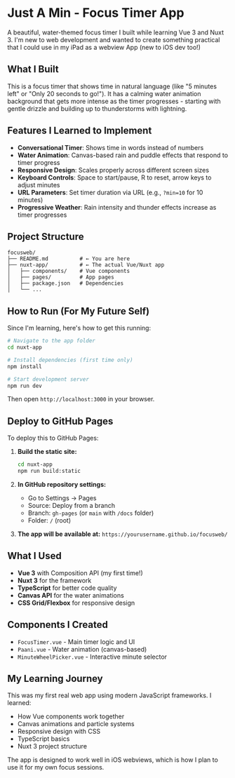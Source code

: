 # Just A Min - Focus Timer App

A beautiful, water-themed focus timer I built while learning Vue 3 and Nuxt 3. I'm new to web development and wanted to create something practical that I could use in my iPad as a webview App (new to iOS dev too!)

## What I Built

This is a focus timer that shows time in natural language (like "5 minutes left" or "Only 20 seconds to go!"). It has a calming water animation background that gets more intense as the timer progresses - starting with gentle drizzle and building up to thunderstorms with lightning.

## Features I Learned to Implement

- **Conversational Timer**: Shows time in words instead of numbers
- **Water Animation**: Canvas-based rain and puddle effects that respond to timer progress
- **Responsive Design**: Scales properly across different screen sizes
- **Keyboard Controls**: Space to start/pause, R to reset, arrow keys to adjust minutes
- **URL Parameters**: Set timer duration via URL (e.g., `?min=10` for 10 minutes)
- **Progressive Weather**: Rain intensity and thunder effects increase as timer progresses

## Project Structure

```
focusweb/
├── README.md          # ← You are here
├── nuxt-app/          # ← The actual Vue/Nuxt app
│   ├── components/    # Vue components
│   ├── pages/         # App pages
│   ├── package.json   # Dependencies
│   └── ...
```

## How to Run (For My Future Self)

Since I'm learning, here's how to get this running:

```bash
# Navigate to the app folder
cd nuxt-app

# Install dependencies (first time only)
npm install

# Start development server
npm run dev
```

Then open `http://localhost:3000` in your browser.

## Deploy to GitHub Pages

To deploy this to GitHub Pages:

1. **Build the static site:**
   ```bash
   cd nuxt-app
   npm run build:static
   ```

2. **In GitHub repository settings:**
   - Go to Settings → Pages
   - Source: Deploy from a branch
   - Branch: `gh-pages` (or `main` with `/docs` folder)
   - Folder: `/` (root)

3. **The app will be available at:** `https://yourusername.github.io/focusweb/`

## What I Used

- **Vue 3** with Composition API (my first time!)
- **Nuxt 3** for the framework
- **TypeScript** for better code quality
- **Canvas API** for the water animations
- **CSS Grid/Flexbox** for responsive design

## Components I Created

- `FocusTimer.vue` - Main timer logic and UI
- `Paani.vue` - Water animation (canvas-based)
- `MinuteWheelPicker.vue` - Interactive minute selector

## My Learning Journey

This was my first real web app using modern JavaScript frameworks. I learned:
- How Vue components work together
- Canvas animations and particle systems
- Responsive design with CSS
- TypeScript basics
- Nuxt 3 project structure

The app is designed to work well in iOS webviews, which is how I plan to use it for my own focus sessions.